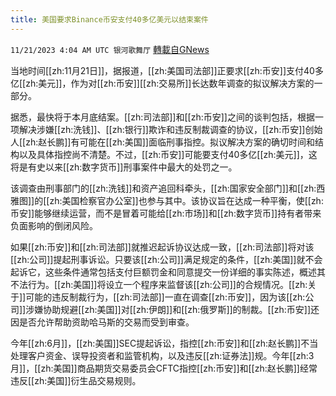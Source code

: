 ```yaml
---
title: 美国要求Binance币安支付40多亿美元以结束案件
---
```

`11/21/2023 4:04 AM UTC 银河歌舞厅` [轉載自GNews](https://gnews.org/articles/1997911)

当地时间[[zh:11月21日]]，据报道，[[zh:美国司法部]]正要求[[zh:币安]]支付40多亿[[zh:美元]]，作为对[[zh:币安]][[zh:交易所]]长达数年调查的拟议解决方案的一部分。

据悉，最快将于本月底结案。[[zh:司法部]]和[[zh:币安]]之间的谈判包括，根据一项解决涉嫌[[zh:洗钱]]、[[zh:银行]]欺诈和违反制裁调查的协议，[[zh:币安]]创始人[[zh:赵长鹏]]有可能在[[zh:美国]]面临刑事指控。拟议解决方案的确切时间和结构以及具体指控尚不清楚。不过，[[zh:币安]]可能要支付40多亿[[zh:美元]]，这将是有史以来[[zh:数字货币]]刑事案件中最大的处罚之一。

该调查由刑事部门的[[zh:洗钱]]和资产追回科牵头，[[zh:国家安全部门]]和[[zh:西雅图]]的[[zh:美国检察官办公室]]也参与其中。该协议旨在达成一种平衡，使[[zh:币安]]能够继续运营，而不是冒着可能给[[zh:市场]]和[[zh:数字货币]]持有者带来负面影响的倒闭风险。

如果[[zh:币安]]和[[zh:司法部]]就推迟起诉协议达成一致，[[zh:司法部]]将对该[[zh:公司]]提起刑事诉讼。只要该[[zh:公司]]满足规定的条件，[[zh:美国]]就不会起诉它，这些条件通常包括支付巨额罚金和同意提交一份详细的事实陈述，概述其不法行为。[[zh:美国]]将设立一个程序来监督该[[zh:公司]]的合规情况。[[zh:关于]]可能的违反制裁行为，[[zh:司法部]]一直在调查[[zh:币安]]，因为该[[zh:公司]]涉嫌协助规避[[zh:美国]]对[[zh:伊朗]]和[[zh:俄罗斯]]的制裁。[[zh:币安]]还因是否允许帮助资助哈马斯的交易而受到审查。

今年[[zh:6月]]，[[zh:美国]]SEC提起诉讼，指控[[zh:币安]]和[[zh:赵长鹏]]不当处理客户资金、误导投资者和监管机构，以及违反[[zh:证券法]]规。今年[[zh:3月]]，[[zh:美国]]商品期货交易委员会CFTC指控[[zh:币安]]和[[zh:赵长鹏]]经常违反[[zh:美国]]衍生品交易规则。
